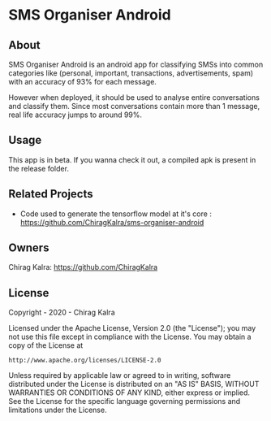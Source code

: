 # SMS Organiser Android

## About
SMS Organiser Android is an android app for classifying SMSs into common categories like (personal, important, transactions, advertisements, spam) with an accuracy of 93% for each message. 

However when deployed, it should be used to analyse entire conversations and classify them. Since most conversations contain more than 1 message, real life accuracy jumps to around 99%. 

## Usage
This app is in beta. If you wanna check it out, a compiled apk is present in the release folder.

## Related Projects
* Code used to generate the tensorflow model at it's core : https://github.com/ChiragKalra/sms-organiser-android

## Owners
Chirag Kalra: https://github.com/ChiragKalra

## License
Copyright - 2020 - Chirag Kalra

Licensed under the Apache License, Version 2.0 (the "License");
you may not use this file except in compliance with the License.
You may obtain a copy of the License at

    http://www.apache.org/licenses/LICENSE-2.0

Unless required by applicable law or agreed to in writing, software
distributed under the License is distributed on an "AS IS" BASIS,
WITHOUT WARRANTIES OR CONDITIONS OF ANY KIND, either express or implied.
See the License for the specific language governing permissions and
limitations under the License.
